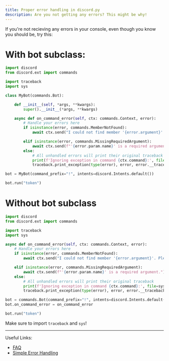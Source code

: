 ```yaml
---
title: Proper error handling in discord.py
description: Are you not getting any errors? This might be why!
---
```

If you're not recieving any errors in your console, even though you know you should be, try this:

# With bot subclass:
```py
import discord
from discord.ext import commands

import traceback
import sys

class MyBot(commands.Bot):

    def __init__(self, *args, **kwargs):
        super().__init__(*args, **kwargs)

    async def on_command_error(self, ctx: commands.Context, error):
        # Handle your errors here
        if isinstance(error, commands.MemberNotFound):
            await ctx.send("I could not find member '{error.argument}'. Please try again")

        elif isinstance(error, commands.MissingRequiredArgument):
            await ctx.send(f"'{error.param.name}' is a required argument.")
        else:
            # All unhandled errors will print their original traceback
            print(f'Ignoring exception in command {ctx.command}:', file=sys.stderr)
            traceback.print_exception(type(error), error, error.__traceback__, file=sys.stderr)

bot = MyBot(command_prefix="!", intents=discord.Intents.default())

bot.run("token")
```

# Without bot subclass
```py
import discord
from discord.ext import commands

import traceback
import sys

async def on_command_error(self, ctx: commands.Context, error):
    # Handle your errors here
    if isinstance(error, commands.MemberNotFound):
        await ctx.send("I could not find member '{error.argument}'. Please try again")

    elif isinstance(error, commands.MissingRequiredArgument):
        await ctx.send(f"'{error.param.name}' is a required argument.")
    else:
        # All unhandled errors will print their original traceback
        print(f'Ignoring exception in command {ctx.command}:', file=sys.stderr)
        traceback.print_exception(type(error), error, error.__traceback__, file=sys.stderr)

bot = commands.Bot(command_prefix="!", intents=discord.Intents.default())
bot.on_command_error = on_command_error

bot.run("token")
```


Make sure to import `traceback` and `sys`!

-------------------------------------------------------------------------------------------------------------

Useful Links:
- [FAQ](https://discordpy.readthedocs.io/en/latest/faq.html)
- [Simple Error Handling](https://gist.github.com/EvieePy/7822af90858ef65012ea500bcecf1612)
